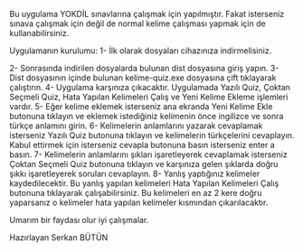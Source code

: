 Bu uygulama YOKDİL sınavlarına çalışmak için yapılmıştır.
Fakat isterseniz sınava çalışmak için değil de normal kelime çalışması yapmak için de kullanabilirsiniz.

Uygulamanın kurulumu:
1- İlk olarak dosyaları cihazınıza indirmelisiniz.

2- Sonrasında indirilen dosyalarda bulunan dist dosyasına giriş yapın.
3- Dist dosyasının içinde bulunan kelime-quiz.exe dosyasına çift tıklayarak çalıştırın.
4- Uygulama karşınıza çıkacaktır. Uygulamada Yazılı Quiz, Çoktan Seçmeli Quiz, Hata Yapılan Kelimeleri Çalış ve Yeni Kelime Ekleme işlemleri vardır.
5- Eğer kelime eklemek isterseniz ana ekranda Yeni Kelime Ekle butonuna tıklayın ve eklemek istediğiniz kelimenin önce ingilizce ve sonra türkçe anlamını girin.
6- Kelimelerin anlamlarını yazarak cevaplamak isterseniz Yazılı Quiz butonuna tıklayın ve kelimelerin türkçelerini cevaplayın. Kabul ettirmek için isterseniz cevapla butonuna basın isterseniz enter a basın.
7- Kelimelerin anlamlarını şıkları işaretleyerek cevaplamak isterseniz Çoktan Seçmeli Quiz butonuna tıklayın ve karşınıza gelen şıklarda doğru şıkkı işaretleyerek soruları cevaplayın.
8- Yanlış yaptığınız kelimeler kaydedilecektir. Bu yanlış yapılan kelimeleri Hata Yapılan Kelimeleri Çalış butonuna tıklayarak çalışabilirsiniz. Bu kelimeleri en az 2 kere doğru yaparsanız o kelimeler hata yapılan kelimeler kısmından çıkarılacaktır.

Umarım bir faydası olur iyi çalışmalar.

Hazırlayan
Serkan BÜTÜN
